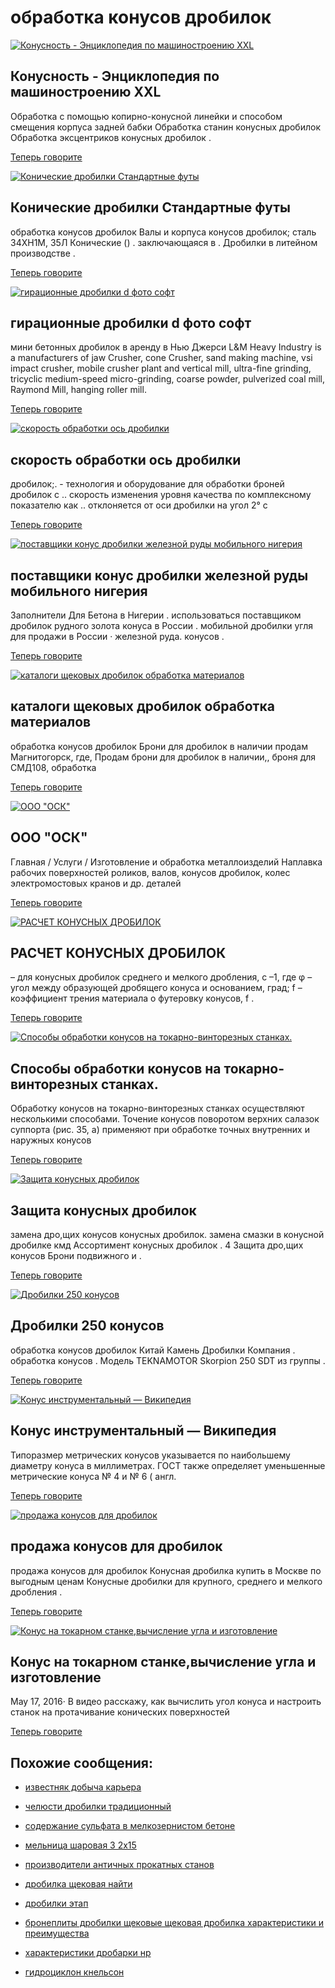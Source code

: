 # обработка конусов дробилок
<a href="https://ru.ecuriezuff.be/products/" target="_blank">![Конусность - Энциклопедия по машиностроению XXL](https://github.com/millmachine/images/raw/main/525.jpg)</a>
## Конусность - Энциклопедия по машиностроению XXL
Обработка с помощью копирно-конусной линейки и способом смещения корпуса задней бабки Обработка станин конусных дробилок Обработка эксцентриков конусных дробилок .
<a href="https://ru.ecuriezuff.be/products/" target="_blank">Теперь говорите</a>
<a href="https://ru.ecuriezuff.be/products/" target="_blank">![Конические дробилки Стандартные футы](https://github.com/millmachine/images/raw/main/382.jpg)</a>
## Конические дробилки Стандартные футы
обработка конусов дробилок Валы и корпуса конусов дробилок; сталь 34ХН1М, 35Л Конические () . заключающаяся в . Дробилки в литейном производстве .
<a href="https://ru.ecuriezuff.be/products/" target="_blank">Теперь говорите</a>
<a href="https://ru.ecuriezuff.be/products/" target="_blank">![гирационные дробилки d фото софт](https://github.com/millmachine/images/raw/main/53.jpg)</a>
## гирационные дробилки d фото софт
мини бетонных дробилок в аренду в Нью Джерси L&M Heavy Industry is a manufacturers of jaw Crusher, cone Crusher, sand making machine, vsi impact crusher, mobile crusher plant and vertical mill, ultra-fine grinding, tricyclic medium-speed micro-grinding, coarse powder, pulverized coal mill, Raymond Mill, hanging roller mill.
<a href="https://ru.ecuriezuff.be/products/" target="_blank">Теперь говорите</a>
<a href="https://ru.ecuriezuff.be/products/" target="_blank">![скорость обработки ось дробилки](https://github.com/millmachine/images/raw/main/617.jpg)</a>
## скорость обработки ось дробилки
дробилок;. - технология и оборудование для обработки броней дробилок с .. скорость изменения уровня качества по комплексному показателю как .. отклоняется от оси дробилки на угол 2° с 
<a href="https://ru.ecuriezuff.be/products/" target="_blank">Теперь говорите</a>
<a href="https://ru.ecuriezuff.be/products/" target="_blank">![поставщики конус дробилки железной руды мобильного нигерия](https://github.com/millmachine/images/raw/main/390.jpg)</a>
## поставщики конус дробилки железной руды мобильного нигерия
Заполнители Для Бетона в Нигерии . использоваться поставщиком дробилок рудного золота конуса в России . мобильной дробилки угля для продажи в России · железной руда.  конусов .
<a href="https://ru.ecuriezuff.be/products/" target="_blank">Теперь говорите</a>
<a href="https://ru.ecuriezuff.be/products/" target="_blank">![каталоги щековых дробилок обработка материалов](https://github.com/millmachine/images/raw/main/327.jpg)</a>
## каталоги щековых дробилок обработка материалов
обработка конусов дробилок Брони для дробилок в наличии продам Магнитогорск, где, Продам брони для дробилок в наличии,, броня для СМД108, обработка
<a href="https://ru.ecuriezuff.be/products/" target="_blank">Теперь говорите</a>
<a href="https://ru.ecuriezuff.be/products/" target="_blank">![ООО "ОСК"](https://github.com/millmachine/images/raw/main/518.jpg)</a>
## ООО "ОСК"
Главная / Услуги / Изготовление и обработка металлоизделий Наплавка рабочих поверхностей роликов, валов, конусов дробилок, колес электромостовых кранов и др. деталей
<a href="https://ru.ecuriezuff.be/products/" target="_blank">Теперь говорите</a>
<a href="https://ru.ecuriezuff.be/products/" target="_blank">![РАСЧЕТ КОНУСНЫХ ДРОБИЛОК](https://github.com/millmachine/images/raw/main/704.jpg)</a>
## РАСЧЕТ КОНУСНЫХ ДРОБИЛОК
– для конусных дробилок среднего и мелкого дробления, с –1, где φ – угол между образующей дробящего конуса и основанием, град; f – коэффициент трения материала о футеровку конусов, f .
<a href="https://ru.ecuriezuff.be/products/" target="_blank">Теперь говорите</a>
<a href="https://ru.ecuriezuff.be/products/" target="_blank">![Способы обработки конусов на токарно-винторезных станках.](https://github.com/millmachine/images/raw/main/60.jpg)</a>
## Способы обработки конусов на токарно-винторезных станках.
Обработку конусов на токарно-винторезных станках осуществляют несколькими способами. Точение конусов поворотом верхних салазок суппорта (рис. 35, а) применяют при обработке точных внутренних и наружных конусов 
<a href="https://ru.ecuriezuff.be/products/" target="_blank">Теперь говорите</a>
<a href="https://ru.ecuriezuff.be/products/" target="_blank">![Защита конусных дробилок](https://github.com/millmachine/images/raw/main/487.jpg)</a>
## Защита конусных дробилок
замена дро,щих конусов конусных дробилок. замена смазки в конусной дробилке кмд Ассортимент конусных дробилок . 4 Защита дро,щих конусов Брони подвижного и .
<a href="https://ru.ecuriezuff.be/products/" target="_blank">Теперь говорите</a>
<a href="https://ru.ecuriezuff.be/products/" target="_blank">![Дробилки 250 конусов](https://github.com/millmachine/images/raw/main/419.jpg)</a>
## Дробилки 250 конусов
обработка конусов дробилок Китай Камень Дробилки Компания . обработка конусов . Модель TEKNAMOTOR Skorpion 250 SDT из группы .
<a href="https://ru.ecuriezuff.be/products/" target="_blank">Теперь говорите</a>
<a href="https://ru.ecuriezuff.be/products/" target="_blank">![Конус инструментальный — Википедия](https://github.com/millmachine/images/raw/main/723.jpg)</a>
## Конус инструментальный — Википедия
Типоразмер метрических конусов указывается по наибольшему диаметру конуса в миллиметрах. ГОСТ также определяет уменьшенные метрические конуса № 4 и № 6 ( англ.
<a href="https://ru.ecuriezuff.be/products/" target="_blank">Теперь говорите</a>
<a href="https://ru.ecuriezuff.be/products/" target="_blank">![продажа конусов для дробилок](https://github.com/millmachine/images/raw/main/226.jpg)</a>
## продажа конусов для дробилок
продажа конусов для дробилок Конусная дробилка купить в Москве по выгодным ценам Конусные дробилки для крупного, среднего и мелкого дробления .
<a href="https://ru.ecuriezuff.be/products/" target="_blank">Теперь говорите</a>
<a href="https://ru.ecuriezuff.be/products/" target="_blank">![Конус на токарном станке,вычисление угла и изготовление](https://github.com/millmachine/images/raw/main/399.jpg)</a>
## Конус на токарном станке,вычисление угла и изготовление
May 17, 2016· В видео расскажу, как вычислить угол конуса и настроить станок на протачивание конических поверхностей
<a href="https://ru.ecuriezuff.be/products/" target="_blank">Теперь говорите</a>
## Похожие сообщения:
* [известняк добыча карьера](%D0%B8%D0%B7%D0%B2%D0%B5%D1%81%D1%82%D0%BD%D1%8F%D0%BA%20%D0%B4%D0%BE%D0%B1%D1%8B%D1%87%D0%B0%20%D0%BA%D0%B0%D1%80%D1%8C%D0%B5%D1%80%D0%B0.md)
* [челюсти дробилки традиционный](%D1%87%D0%B5%D0%BB%D1%8E%D1%81%D1%82%D0%B8%20%D0%B4%D1%80%D0%BE%D0%B1%D0%B8%D0%BB%D0%BA%D0%B8%20%D1%82%D1%80%D0%B0%D0%B4%D0%B8%D1%86%D0%B8%D0%BE%D0%BD%D0%BD%D1%8B%D0%B9.md)
* [содержание сульфата в мелкозернистом бетоне](%D1%81%D0%BE%D0%B4%D0%B5%D1%80%D0%B6%D0%B0%D0%BD%D0%B8%D0%B5%20%D1%81%D1%83%D0%BB%D1%8C%D1%84%D0%B0%D1%82%D0%B0%20%D0%B2%20%D0%BC%D0%B5%D0%BB%D0%BA%D0%BE%D0%B7%D0%B5%D1%80%D0%BD%D0%B8%D1%81%D1%82%D0%BE%D0%BC%20%D0%B1%D0%B5%D1%82%D0%BE%D0%BD%D0%B5.md)
* [мельница шаровая 3 2х15](%D0%BC%D0%B5%D0%BB%D1%8C%D0%BD%D0%B8%D1%86%D0%B0%20%D1%88%D0%B0%D1%80%D0%BE%D0%B2%D0%B0%D1%8F%203%202%D1%8515.md)
* [производители античных прокатных станов](%D0%BF%D1%80%D0%BE%D0%B8%D0%B7%D0%B2%D0%BE%D0%B4%D0%B8%D1%82%D0%B5%D0%BB%D0%B8%20%D0%B0%D0%BD%D1%82%D0%B8%D1%87%D0%BD%D1%8B%D1%85%20%D0%BF%D1%80%D0%BE%D0%BA%D0%B0%D1%82%D0%BD%D1%8B%D1%85%20%D1%81%D1%82%D0%B0%D0%BD%D0%BE%D0%B2.md)
* [дробилка щековая найти](%D0%B4%D1%80%D0%BE%D0%B1%D0%B8%D0%BB%D0%BA%D0%B0%20%D1%89%D0%B5%D0%BA%D0%BE%D0%B2%D0%B0%D1%8F%20%D0%BD%D0%B0%D0%B9%D1%82%D0%B8.md)
* [дробилки этап](%D0%B4%D1%80%D0%BE%D0%B1%D0%B8%D0%BB%D0%BA%D0%B8%20%D1%8D%D1%82%D0%B0%D0%BF.md)
* [бронеплиты дробилки щековые щековая дробилка характеристики и преимущества](%D0%B1%D1%80%D0%BE%D0%BD%D0%B5%D0%BF%D0%BB%D0%B8%D1%82%D1%8B%20%D0%B4%D1%80%D0%BE%D0%B1%D0%B8%D0%BB%D0%BA%D0%B8%20%D1%89%D0%B5%D0%BA%D0%BE%D0%B2%D1%8B%D0%B5%20%D1%89%D0%B5%D0%BA%D0%BE%D0%B2%D0%B0%D1%8F%20%D0%B4%D1%80%D0%BE%D0%B1%D0%B8%D0%BB%D0%BA%D0%B0%20%D1%85%D0%B0%D1%80%D0%B0%D0%BA%D1%82%D0%B5%D1%80%D0%B8%D1%81%D1%82%D0%B8%D0%BA%D0%B8%20%D0%B8%20%D0%BF%D1%80%D0%B5%D0%B8%D0%BC%D1%83%D1%89%D0%B5%D1%81%D1%82%D0%B2%D0%B0.md)
* [характеристики дробарки нр](%D1%85%D0%B0%D1%80%D0%B0%D0%BA%D1%82%D0%B5%D1%80%D0%B8%D1%81%D1%82%D0%B8%D0%BA%D0%B8%20%D0%B4%D1%80%D0%BE%D0%B1%D0%B0%D1%80%D0%BA%D0%B8%20%D0%BD%D1%80.md)
* [гидроциклон кнельсон](%D0%B3%D0%B8%D0%B4%D1%80%D0%BE%D1%86%D0%B8%D0%BA%D0%BB%D0%BE%D0%BD%20%D0%BA%D0%BD%D0%B5%D0%BB%D1%8C%D1%81%D0%BE%D0%BD.md)
